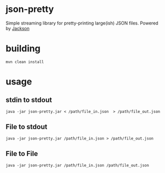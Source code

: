 # json-pretty

Simple streaming library for pretty-printing large(ish) JSON files.
Powered by [Jackson](https://github.com/FasterXML/jackson)

# building

`mvn clean install`

# usage

## stdin to stdout
`java -jar json-pretty.jar < /path/file_in.json  > /path/file_out.json`

## File to stdout
`java -jar json-pretty.jar /path/file_in.json > /path/file_out.json`

## File to File
`java -jar json-pretty.jar /path/file_in.json /path/file_out.json`

